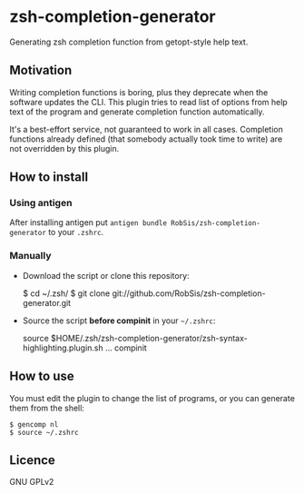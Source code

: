 zsh-completion-generator
========================

Generating zsh completion function from getopt-style help text.


Motivation
----------
Writing completion functions is boring, plus they deprecate when
the software updates the CLI. This plugin tries to read list of options
from help text of the program and generate completion function automatically.

It's a best-effort service, not guaranteed to work in all cases.
Completion functions already defined (that somebody actually took time to write)
are not overridden by this plugin.


How to install
--------------
### Using antigen

After installing antigen put `antigen bundle RobSis/zsh-completion-generator`
to your `.zshrc`.

### Manually
* Download the script or clone this repository:

    $ cd ~/.zsh/
    $ git clone git://github.com/RobSis/zsh-completion-generator.git

* Source the script **before compinit** in your `~/.zshrc`:

    source $HOME/.zsh/zsh-completion-generator/zsh-syntax-highlighting.plugin.sh
    ...
    compinit


How to use
----------
You must edit the plugin to change the list of programs, or you can
generate them from the shell:

    $ gencomp nl
    $ source ~/.zshrc


Licence
-------

GNU GPLv2
